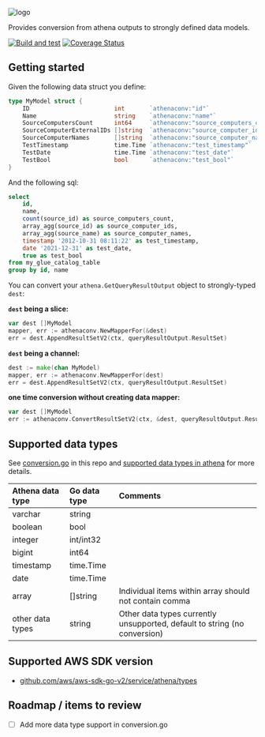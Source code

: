 ![logo](https://repository-images.githubusercontent.com/410152783/12feee34-e08d-4725-ae11-d5109a7a56aa "athenaconv logo")

Provides conversion from athena outputs to strongly defined data models.

[![Build and test](https://github.com/kent-id/athenaconv/actions/workflows/athenaconv.yaml/badge.svg)](https://github.com/kent-id/athenaconv/actions/workflows/athenaconv.yaml) [![Coverage Status](https://coveralls.io/repos/github/kent-id/athenaconv/badge.svg)](https://coveralls.io/github/kent-id/athenaconv)

## Getting started
Given the following data struct you define:

```go
type MyModel struct {
    ID                        int       `athenaconv:"id"`
    Name                      string    `athenaconv:"name"`
    SourceComputersCount      int64     `athenaconv:"source_computers_count"`
    SourceComputerExternalIDs []string  `athenaconv:"source_computer_ids"`
    SourceComputerNames       []string  `athenaconv:"source_computer_names"`
    TestTimestamp             time.Time `athenaconv:"test_timestamp"`
    TestDate                  time.Time `athenaconv:"test_date"`
    TestBool                  bool      `athenaconv:"test_bool"`
}
```

And the following sql:
```sql
select
    id,
    name,
    count(source_id) as source_computers_count,
    array_agg(source_id) as source_computer_ids,
    array_agg(source_name) as source_computer_names,
    timestamp '2012-10-31 08:11:22' as test_timestamp,
    date '2021-12-31' as test_date,
    true as test_bool
from my_glue_catalog_table
group by id, name
```

You can convert your `athena.GetQueryResultOutput` object to strongly-typed `dest`:

**`dest` being a slice:**

```go
var dest []MyModel 
mapper, err := athenaconv.NewMapperFor(&dest)
err = dest.AppendResultSetV2(ctx, queryResultOutput.ResultSet)
```

**`dest` being a channel:**

```go
dest := make(chan MyModel)
mapper, err := athenaconv.NewMapperFor(dest)
err = dest.AppendResultSetV2(ctx, queryResultOutput.ResultSet)
```

**one time conversion without creating data mapper:**

```go
var dest []MyModel 
err := athenaconv.ConvertResultSetV2(ctx, &dest, queryResultOutput.ResultSet)
```

## Supported data types
See [conversion.go](https://github.com/kent-id/athenaconv/blob/main/conversion.go) in this repo and [supported data types in athena](https://docs.aws.amazon.com/athena/latest/ug/data-types.html) for more details.

| Athena data type                         | Go data type                         | Comments                                                                  |
| :--------------------------------------- | :----------------------------------- | :------------------------------------------------------------------------ |
| varchar                                  | string                               |                                                                           |
| boolean                                  | bool                                 |                                                                           |
| integer                                  | int/int32                            |                                                                           |
| bigint                                   | int64                                |                                                                           |
| timestamp                                | time.Time                            |                                                                           |
| date                                     | time.Time                            |                                                                           |
| array                                    | []string                             | Individual items within array should not contain comma                    |
| other data types                         | string                               | Other data types currently unsupported, default to string (no conversion) |

## Supported AWS SDK version
- [github.com/aws/aws-sdk-go-v2/service/athena/types](https://github.com/aws/aws-sdk-go-v2/tree/main/service/athena/types)

## Roadmap / items to review
- [ ] Add more data type support in conversion.go
